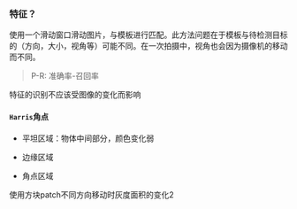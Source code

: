 ### 特征？

使用一个滑动窗口滑动图片，与模板进行匹配。此方法问题在于模板与待检测目标的（方向，大小，视角等）可能不同。在一次拍摄中，视角也会因为摄像机的移动而不同。

> P-R: 准确率-召回率

特征的识别不应该受图像的变化而影响

#### `Harris`角点

- 平坦区域：物体中间部分，颜色变化弱

- 边缘区域
- 角点区域

使用方块patch不同方向移动时灰度面积的变化2



